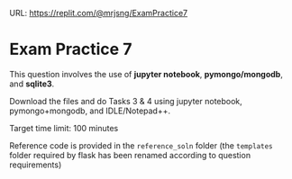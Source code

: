 URL: https://replit.com/@mrjsng/ExamPractice7

# Exam Practice 7

This question involves the use of **jupyter notebook**, **pymongo/mongodb**, and **sqlite3**.

Download the files and do Tasks 3 & 4 using jupyter notebook, pymongo+mongodb, and IDLE/Notepad++.

Target time limit: 100 minutes

Reference code is provided in the `reference_soln` folder (the `templates` folder required by flask has been renamed according to question requirements)